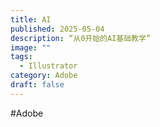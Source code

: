 ```yaml
---
title: AI
published: 2025-05-04
description: “从0开始的AI基础教学”
image: ""
tags:
  - Illustrator
category: Adobe
draft: false
---
```

#Adobe